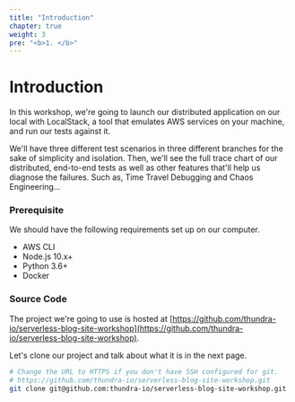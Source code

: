 ```yaml
---
title: "Introduction"
chapter: true
weight: 3
pre: "<b>1. </b>"
---
```


# Introduction

In this workshop, we're going to launch our distributed application on our local with LocalStack, a tool that emulates AWS services on your machine, and run our tests against it.

We'll have three different test scenarios in three different branches for the sake of simplicity and isolation. Then, we'll see the full trace chart of our distributed, end-to-end tests as well as other features that'll help us diagnose the failures. Such as, Time Travel Debugging and Chaos Engineering...

### Prerequisite

We should have the following requirements set up on our computer.

- AWS CLI
- Node.js 10.x+
- Python 3.6+
- Docker

### Source Code

The project we're going to use is hosted at [https://github.com/thundra-io/serverless-blog-site-workshop](https://github.com/thundra-io/serverless-blog-site-workshop).

Let's clone our project and talk about what it is in the next page.

```bash
# Change the URL to HTTPS if you don't have SSH configured for git.
# https://github.com/thundra-io/serverless-blog-site-workshop.git
git clone git@github.com:thundra-io/serverless-blog-site-workshop.git
```
